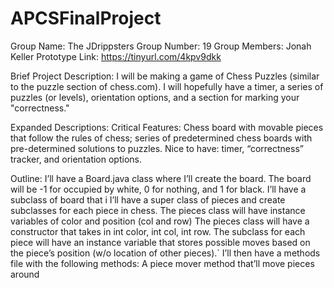 # APCSFinalProject
Group Name: The JDrippsters
Group Number: 19
Group Members: Jonah Keller
Prototype Link: https://tinyurl.com/4kpv9dkk

Brief Project Description: I will be making a game of Chess Puzzles (similar to the puzzle section of chess.com). I will hopefully have a timer, a series of puzzles (or levels), orientation options, and a section for marking your "correctness."

Expanded Descriptions:
Critical Features: Chess board with movable pieces that follow the rules of chess; series of predetermined chess boards with pre-determined solutions to puzzles.
Nice to have: timer, “correctness” tracker, and orientation options.

Outline:
I’ll have a Board.java class where I’ll create the board.
The board will be -1 for occupied by white, 0 for nothing, and 1 for black.
I’ll have a subclass of board that i
I’ll have a super class of pieces and create subclasses for each piece in chess.
The pieces class will have instance variables of color and position (col and row)
The pieces class will have a constructor that takes in int color, int col, int row.
The subclass for each piece will have an instance variable that stores possible moves based on the piece’s position (w/o location of other pieces).`
I’ll then have a methods file with the following methods:
A piece mover method that’ll move pieces around
